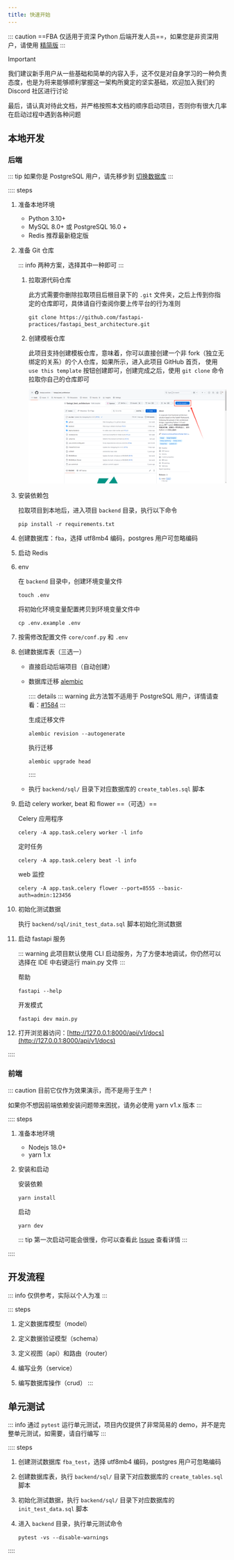 ```yaml
---
title: 快速开始
---
```


::: caution
==FBA 仅适用于资深 Python 后端开发人员==，如果您是非资深用户，请使用 [精简版](../summary/fsm.md)
:::

> [!IMPORTANT]
> 我们建议新手用户从一些基础和简单的内容入手，这不仅是对自身学习的一种负责态度，也是为将来能够顺利掌握这一架构所奠定的坚实基础，欢迎加入我们的
> Discord 社区进行讨论
>
> 最后，请认真对待此文档，并严格按照本文档的顺序启动项目，否则你有很大几率在启动过程中遇到各种问题

## 本地开发

### 后端

::: tip
如果你是 PostgreSQL 用户，请先移步到 [切换数据库](../reference/db.md)
:::

:::: steps

1. 准备本地环境

    * Python 3.10+
    * MySQL 8.0+ 或 PostgreSQL 16.0 +
    * Redis 推荐最新稳定版

2. 准备 Git 仓库

   ::: info
   两种方案，选择其中一种即可
   :::

    1. 拉取源代码仓库

       此方式需要你删除拉取项目后根目录下的 `.git` 文件夹，之后上传到你指定的仓库即可，具体请自行查阅你要上传平台的行为准则

       ```shell
       git clone https://github.com/fastapi-practices/fastapi_best_architecture.git
       ```

    2. 创建模板仓库

       此项目支持创建模板仓库，意味着，你可以直接创建一个非 fork（独立无绑定的关系）的个人仓库，如果所示，进入此项目
       GitHub 首页，
       使用 `use this template` 按钮创建即可，创建完成之后，使用 `git clone` 命令拉取你自己的仓库即可

       ![use_this_template](/images/use_this_template.png)

3. 安装依赖包

   拉取项目到本地后，进入项目 `backend` 目录，执行以下命令

   ```shell
   pip install -r requirements.txt
   ```

4. 创建数据库：`fba`，选择 utf8mb4 编码，postgres 用户可忽略编码
5. 启动 Redis
6. env

   在 `backend` 目录中，创建环境变量文件

   ```shell
   touch .env
   ```

   将初始化环境变量配置拷贝到环境变量文件中

   ```shell
   cp .env.example .env
   ```

7. 按需修改配置文件 `core/conf.py` 和 `.env`
8. 创建数据库表（三选一）

    - 直接启动后端项目（自动创建）
    - 数据库迁移 [alembic](https://alembic.sqlalchemy.org/en/latest/tutorial.html)

      :::: details
      ::: warning
      此方法暂不适用于 PostgreSQL 用户，详情请查看：[#1584](https://github.com/sqlalchemy/alembic/discussions/1584)
      :::

      生成迁移文件

      ```shell
      alembic revision --autogenerate
      ```

      执行迁移

      ```shell
      alembic upgrade head
      ```
      ::::
    - 执行 `backend/sql/` 目录下对应数据库的 `create_tables.sql` 脚本

9. 启动 celery worker, beat 和 flower ==（可选）==

   Celery 应用程序

   ```shell
   celery -A app.task.celery worker -l info
   ```

   定时任务

   ```shell
   celery -A app.task.celery beat -l info
   ```

   web 监控

   ```shell
   celery -A app.task.celery flower --port=8555 --basic-auth=admin:123456
   ```

10. 初始化测试数据

    执行 `backend/sql/init_test_data.sql` 脚本初始化测试数据

11. 启动 fastapi 服务

    ::: warning
    此项目默认使用 CLI 启动服务，为了方便本地调试，你仍然可以选择在 IDE 中右键运行 main.py 文件
    :::

    帮助

    ```shell
    fastapi --help
    ```

    开发模式

    ```shell
    fastapi dev main.py
    ```

12. 打开浏览器访问：[http://127.0.0.1:8000/api/v1/docs](http://127.0.0.1:8000/api/v1/docs)

::::

### 前端

::: caution
目前它仅作为效果演示，而不是用于生产！

如果你不想因前端依赖安装问题带来困扰，请务必使用 yarn v1.x 版本
:::

:::: steps

1. 准备本地环境

    * Nodejs 18.0+
    * yarn 1.x

2. 安装和启动

   安装依赖

   ```shell
   yarn install
   ```

   启动

   ```shell
   yarn dev
   ```

   ::: tip
   第一次启动可能会很慢，你可以查看此 [Issue](https://github.com/fastapi-practices/fastapi_best_architecture_ui/issues/72)
   查看详情
   :::

::::

## 开发流程

::: info
仅供参考，实际以个人为准
:::

::: steps

1. 定义数据库模型（model）

2. 定义数据验证模型（schema）

3. 定义视图（api）和路由（router）

4. 编写业务（service）

5. 编写数据库操作（crud）
   :::

## 单元测试

::: info
通过 `pytest` 运行单元测试，项目内仅提供了非常简易的 demo，并不是完整单元测试，如需要，请自行编写
:::

:::: steps

1. 创建测试数据库 `fba_test`，选择 utf8mb4 编码，postgres 用户可忽略编码
2. 创建数据库表，执行 `backend/sql/` 目录下对应数据库的 `create_tables.sql` 脚本
3. 初始化测试数据，执行 `backend/sql/` 目录下对应数据库的 `init_test_data.sql` 脚本
4. 进入 `backend` 目录，执行单元测试命令

   ```shell
   pytest -vs --disable-warnings
   ```

::::

